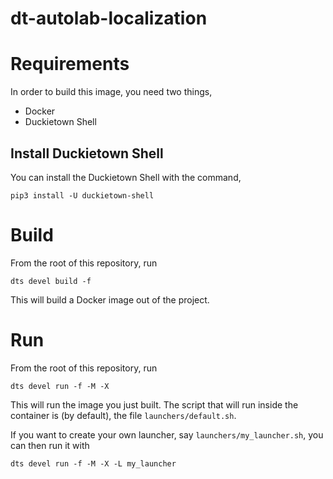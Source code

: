 # dt-autolab-localization

# Requirements

In order to build this image, you need two things,

- Docker
- Duckietown Shell

## Install Duckietown Shell

You can install the Duckietown Shell with the command,

```shell script
pip3 install -U duckietown-shell
```

# Build

From the root of this repository, run

```shell script
dts devel build -f
```

This will build a Docker image out of the project.


# Run

From the root of this repository, run

```shell script
dts devel run -f -M -X
```

This will run the image you just built. The script that will
run inside the container is (by default), the file 
`launchers/default.sh`.

If you want to create your own launcher, 
say `launchers/my_launcher.sh`, you can then run it with

```shell script
dts devel run -f -M -X -L my_launcher
```
